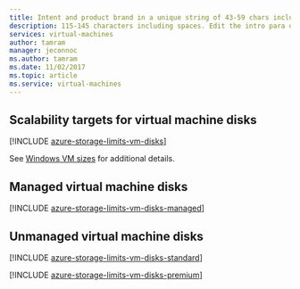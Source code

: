 ```yaml
---
title: Intent and product brand in a unique string of 43-59 chars including spaces and | Microsoft Docs 
description: 115-145 characters including spaces. Edit the intro para describing article intent to fit here. This abstract displays in the search result.
services: virtual-machines 
author: tamram
manager: jeconnoc
ms.author: tamram
ms.date: 11/02/2017
ms.topic: article
ms.service: virtual-machines
---
```


<!-- conceptual info about disk limits -- applies to unmanaged and managed -->
## Scalability targets for virtual machine disks
[!INCLUDE [azure-storage-limits-vm-disks](../../../includes/azure-storage-limits-vm-disks.md)]

See [Windows VM sizes](../../virtual-machines/windows/sizes.md?toc=%2fazure%2fvirtual-machines%2fwindows%2ftoc.json) for additional details.

## Managed virtual machine disks

[!INCLUDE [azure-storage-limits-vm-disks-managed](../../../includes/azure-storage-limits-vm-disks-managed.md)]

## Unmanaged virtual machine disks
[!INCLUDE [azure-storage-limits-vm-disks-standard](../../../includes/azure-storage-limits-vm-disks-standard.md)]

[!INCLUDE [azure-storage-limits-vm-disks-premium](../../../includes/azure-storage-limits-vm-disks-premium.md)]


